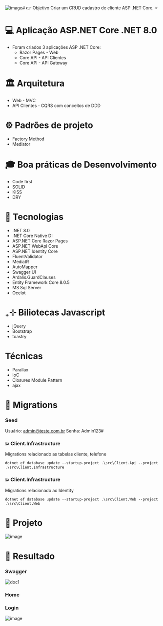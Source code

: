 ![image](https://github.com/phillrog/grupo-colorado-desafio/assets/8622005/a952a561-6759-4e4d-a6fa-04b8e1662350)# 👉 Objetivo
Criar um CRUD cadastro de cliente ASP .NET Core. ⭐

# 💻 Aplicação ASP.NET Core .NET 8.0 
- Foram criados 3 aplicações ASP .NET Core:
  - Razor Pages - Web
  - Core API - API Clientes
  - Core API - API Gateway

# 🏛️ Arquitetura
- Web - MVC
- API Clientes - CQRS com conceitos de DDD

# ⚙️ Padrões de projeto
- Factory Method
- Mediator

# 🎓 Boa práticas de Desenvolvimento
- Code first 
- SOLID
- KISS
- DRY

# 🤖 Tecnologias
- .NET 8.0
- .NET Core Native DI
- ASP.NET Core Razor Pages
- ASP.NET WebApi Core
- ASP.NET Identity Core
- FluentValidator
- MediatR
- AutoMapper
- Swagger UI
- Ardalis.GuardClauses
- Entity Framework Core 8.0.5
- MS Sql Server
- Ocelot

# ₊⊹ Biliotecas Javascript
- jQuery
- Bootstrap
- toastry

# Técnicas
- Parallax
- IoC
- Closures Module Pattern
- ajax

# 🔎 Migrations

### Seed
Usuário: admin@teste.com.br
Senha: Admin123#

### 💥 Client.Infrastructure
Migrations relacionado as tabelas cliente, telefone

```dotnet ef database update --startup-project .\src\Client.Api --project .\src\Client.Infrastructure ```

### 💥 Client.Infrastructure
Migrations relacionado ao Identity

```dotnet ef database update --startup-project .\src\Client.Web --project .\src\Client.Web ```

# 🔨 Projeto
![image](https://github.com/phillrog/grupo-colorado-desafio/assets/8622005/88204323-4476-4ee8-a9b6-8f88c5ffc865)

# 💎 Resultado

### Swagger

![doc1](https://github.com/phillrog/grupo-colorado-desafio/assets/8622005/96ba93d2-66e8-4ca6-80b9-6f631dfb0c91)

### Home




### Login

![image](https://github.com/phillrog/grupo-colorado-desafio/assets/8622005/1792fa68-f9eb-46ae-a0dc-ec91a36feca6)



